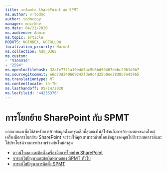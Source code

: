 ```yaml
---
title: การโยกย้าย SharePoint กับ SPMT
ms.author: v-todmc
author: todmccoy
manager: mnirkhe
ms.date: 04/21/2020
ms.audience: Admin
ms.topic: article
ROBOTS: NOINDEX, NOFOLLOW
localization_priority: Normal
ms.collection: Adm_O365
ms.custom:
- "5300030"
- "2594"
ms.openlocfilehash: 32afe7771a10e4d5ac9b6bd90467debc2961d0b7
ms.sourcegitcommit: e6d73d240669342fde9d4d25b0ee2838b7e43965
ms.translationtype: MT
ms.contentlocale: th-TH
ms.lasthandoff: 05/14/2020
ms.locfileid: "44235376"
---
```

# <a name="sharepoint-migration-with-spmt"></a>การโยกย้าย SharePoint กับ SPMT

ออกแบบมาเพื่อใช้สําหรับการย้ายข้อมูลตั้งแต่ชุดเล็กที่สุดของไฟล์ไปจนถึงการย้ายองค์กรขนาดใหญ่เครื่องมือการโยกย้าย SharePoint จะช่วยให้คุณสามารถถ่ายโอนข้อมูลของคุณไปยังระบบคลาวด์และใช้ประโยชน์จากการทํางานร่วมกันใหม่ล่าสุด

- [ดาวน์โหลด และติดตั้งเครื่องมือการโยกย้าย SharePoint](https://docs.microsoft.com/sharepointmigration/introducing-the-sharepoint-migration-tool)
- [การแก้ไขปัญหาและข้อผิดพลาดของ SPMT ทั่วไป](https://docs.microsoft.com/sharepointmigration/troubleshooting-common-spmt-issues)
- [การแก้ไขปัญหาการติดตั้ง SPMT](https://docs.microsoft.com/sharepointmigration/spmt-install-issues#troubleshooting-spmt-installation-issues)
